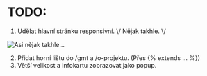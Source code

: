 # TODO:

1. Udělat hlavní stránku responsivní. \\/ Nějak takhle. \\/

![Asi nějak takhle...](https://i.imgur.com/MZHFXku.png)

2. Přidat horní lištu do /gmt a /o-projektu. (Přes {% extends ... %})
3. Větší velikost a infokartu zobrazovat jako popup.
